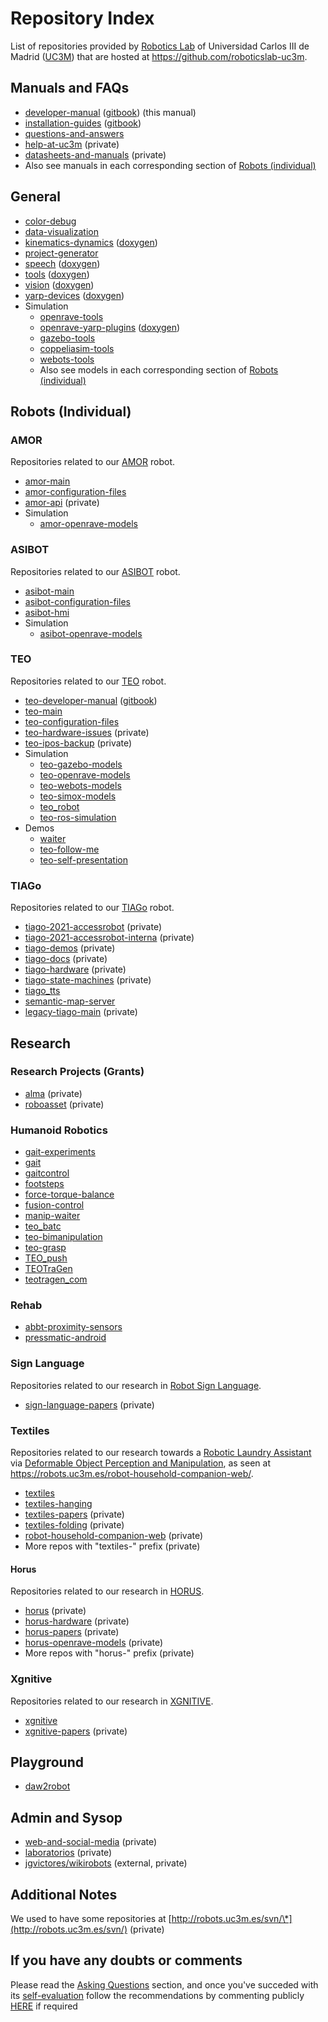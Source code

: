 # Repository Index

List of repositories provided by [Robotics Lab](http://roboticslab.uc3m.es) of Universidad Carlos III de Madrid ([UC3M](http://uc3m.es)) that are hosted at <https://github.com/roboticslab-uc3m>.

## Manuals and FAQs

- [developer-manual](https://github.com/roboticslab-uc3m/developer-manual) ([gitbook](https://robots.uc3m.es/developer-manual/)) (this manual)
- [installation-guides](https://github.com/roboticslab-uc3m/installation-guides) ([gitbook](https://robots.uc3m.es/installation-guides/))
- [questions-and-answers](https://github.com/roboticslab-uc3m/questions-and-answers)
- [help-at-uc3m](https://github.com/roboticslab-uc3m/help-at-uc3m) (private)
- [datasheets-and-manuals](https://github.com/roboticslab-uc3m/datasheets-and-manuals) (private)
- Also see manuals in each corresponding section of [Robots (individual)](#robots-individual)

## General

- [color-debug](https://github.com/roboticslab-uc3m/color-debug)
- [data-visualization](https://github.com/roboticslab-uc3m/data-visualization)
- [kinematics-dynamics](https://github.com/roboticslab-uc3m/kinematics-dynamics) ([doxygen](https://robots.uc3m.es/kinematics-dynamics/))
- [project-generator](https://github.com/roboticslab-uc3m/project-generator)
- [speech](https://github.com/roboticslab-uc3m/speech) ([doxygen](https://robots.uc3m.es/speech/))
- [tools](https://github.com/roboticslab-uc3m/tools) ([doxygen](https://robots.uc3m.es/tools/))
- [vision](https://github.com/roboticslab-uc3m/vision) ([doxygen](https://robots.uc3m.es/vision/))
- [yarp-devices](https://github.com/roboticslab-uc3m/yarp-devices) ([doxygen](https://robots.uc3m.es/yarp-devices/))
- Simulation
  - [openrave-tools](https://github.com/roboticslab-uc3m/openrave-tools)
  - [openrave-yarp-plugins](https://github.com/roboticslab-uc3m/openrave-yarp-plugins) ([doxygen](https://robots.uc3m.es/openrave-yarp-plugins/))
  - [gazebo-tools](https://github.com/roboticslab-uc3m/gazebo-tools)
  - [coppeliasim-tools](https://github.com/roboticslab-uc3m/coppeliasim-tools)
  - [webots-tools](https://github.com/roboticslab-uc3m/webots-tools)
  - Also see models in each corresponding section of [Robots (individual)](#robots-individual)

## Robots (Individual)

### AMOR

Repositories related to our [AMOR](http://roboticslab.uc3m.es/roboticslab/robot/amor) robot.

- [amor-main](https://github.com/roboticslab-uc3m/amor-main)
- [amor-configuration-files](https://github.com/roboticslab-uc3m/amor-configuration-files)
- [amor-api](https://github.com/roboticslab-uc3m/amor-api) (private)
- Simulation
  - [amor-openrave-models](https://github.com/roboticslab-uc3m/amor-openrave-models)

### ASIBOT

Repositories related to our [ASIBOT](http://roboticslab.uc3m.es/roboticslab/robot/asibot) robot.

- [asibot-main](https://github.com/roboticslab-uc3m/asibot-main)
- [asibot-configuration-files](https://github.com/roboticslab-uc3m/asibot-configuration-files)
- [asibot-hmi](https://github.com/roboticslab-uc3m/asibot-hmi)
- Simulation
  - [asibot-openrave-models](https://github.com/roboticslab-uc3m/asibot-openrave-models)

### TEO

Repositories related to our [TEO](http://roboticslab.uc3m.es/roboticslab/robot/teo-humanoid) robot.

- [teo-developer-manual](https://github.com/roboticslab-uc3m/teo-developer-manual) ([gitbook](https://robots.uc3m.es/teo-developer-manual/))
- [teo-main](https://github.com/roboticslab-uc3m/teo-main)
- [teo-configuration-files](https://github.com/roboticslab-uc3m/teo-configuration-files)
- [teo-hardware-issues](https://github.com/roboticslab-uc3m/teo-hardware-issues) (private)
- [teo-ipos-backup](https://github.com/roboticslab-uc3m/teo-ipos-backup) (private)
- Simulation
  - [teo-gazebo-models](https://github.com/roboticslab-uc3m/teo-gazebo-models)
  - [teo-openrave-models](https://github.com/roboticslab-uc3m/teo-openrave-models)
  - [teo-webots-models](https://github.com/roboticslab-uc3m/teo-webots-models)
  - [teo-simox-models](https://github.com/roboticslab-uc3m/teo-simox-models)
  - [teo_robot](https://github.com/roboticslab-uc3m/teo_robot)
  - [teo-ros-simulation](https://github.com/roboticslab-uc3m/teo-ros-simulation)
- Demos
  - [waiter](https://github.com/roboticslab-uc3m/waiter)
  - [teo-follow-me](https://github.com/roboticslab-uc3m/teo-follow-me)
  - [teo-self-presentation](https://github.com/roboticslab-uc3m/teo-self-presentation)

### TIAGo

Repositories related to our [TIAGo](http://roboticslab.uc3m.es/roboticslab/robot/tiago) robot.

- [tiago-2021-accessrobot](https://github.com/roboticslab-uc3m/tiago-2021-accessrobot) (private)
- [tiago-2021-accessrobot-interna](https://github.com/roboticslab-uc3m/tiago-2021-accessrobot-interna) (private)
- [tiago-demos](https://github.com/roboticslab-uc3m/tiago-demos) (private)
- [tiago-docs](https://github.com/roboticslab-uc3m/tiago-docs) (private)
- [tiago-hardware](https://github.com/roboticslab-uc3m/tiago-hardware) (private)
- [tiago-state-machines](https://github.com/roboticslab-uc3m/tiago-state-machines) (private)
- [tiago_tts](https://github.com/roboticslab-uc3m/tiago_tts)
- [semantic-map-server](https://github.com/roboticslab-uc3m/semantic-map-server)
- [legacy-tiago-main](https://github.com/roboticslab-uc3m/tiago-main) (private)

## Research

### Research Projects (Grants)

- [alma](https://github.com/roboticslab-uc3m/alma) (private)
- [roboasset](https://github.com/roboticslab-uc3m/roboasset) (private)

### Humanoid Robotics

- [gait-experiments](https://github.com/roboticslab-uc3m/gait-experiments)
- [gait](https://github.com/roboticslab-uc3m/gait)
- [gaitcontrol](https://github.com/roboticslab-uc3m/gaitcontrol)
- [footsteps](https://github.com/roboticslab-uc3m/footsteps)
- [force-torque-balance](https://github.com/roboticslab-uc3m/force-torque-balance)
- [fusion-control](https://github.com/roboticslab-uc3m/fusion-control)
- [manip-waiter](https://github.com/roboticslab-uc3m/manip-waiter)
- [teo_batc](https://github.com/roboticslab-uc3m/teo_batc)
- [teo-bimanipulation](https://github.com/roboticslab-uc3m/teo-bimanipulation)
- [teo-grasp](https://github.com/roboticslab-uc3m/teo-grasp)
- [TEO_push](https://github.com/roboticslab-uc3m/TEO_push)
- [TEOTraGen](https://github.com/roboticslab-uc3m/TEOTraGen)
- [teotragen_com](https://github.com/roboticslab-uc3m/teotragen_com)

### Rehab

- [abbt-proximity-sensors](https://github.com/roboticslab-uc3m/abbt-proximity-sensors)
- [pressmatic-android](https://github.com/roboticslab-uc3m/pressmatic-android)

### Sign Language

Repositories related to our research in [Robot Sign Language](http://roboticslab.uc3m.es/roboticslab/robottypeandapp/robot-sign-language).

- [sign-language-papers](https://github.com/roboticslab-uc3m/sign-language-papers) (private)

### Textiles

Repositories related to our research towards a [Robotic Laundry Assistant](http://roboticslab.uc3m.es/roboticslab/robottypeandapp/robotic-laundry-assistant) via [Deformable Object Perception and Manipulation](http://roboticslab.uc3m.es/roboticslab/researchtopic/deformable-object-perception-and-manipulation), as seen at <https://robots.uc3m.es/robot-household-companion-web/>.

- [textiles](https://github.com/roboticslab-uc3m/textiles)
- [textiles-hanging](https://github.com/roboticslab-uc3m/textiles-hanging)
- [textiles-papers](https://github.com/roboticslab-uc3m/textiles-papers) (private)
- [textiles-folding](https://github.com/roboticslab-uc3m/textiles-folding) (private)
- [robot-household-companion-web](https://github.com/roboticslab-uc3m/robot-household-companion-web) (private)
- More repos with "textiles-" prefix (private)

#### Horus

Repositories related to our research in [HORUS](http://roboticslab.uc3m.es/roboticslab/project/horus).

- [horus](https://github.com/roboticslab-uc3m/horus) (private)
- [horus-hardware](https://github.com/roboticslab-uc3m/horus-hardware) (private)
- [horus-papers](https://github.com/roboticslab-uc3m/horus-papers) (private)
- [horus-openrave-models](https://github.com/roboticslab-uc3m/horus-openrave-models) (private)
- More repos with "horus-" prefix (private)

### Xgnitive

Repositories related to our research in [XGNITIVE](http://roboticslab.uc3m.es/roboticslab/robottypeandapp/xgnitive).

- [xgnitive](https://github.com/roboticslab-uc3m/xgnitive)
- [xgnitive-papers](https://github.com/roboticslab-uc3m/xgnitive-papers) (private)

## Playground

- [daw2robot](https://github.com/roboticslab-uc3m/daw2robot)

## Admin and Sysop

- [web-and-social-media](https://github.com/roboticslab-uc3m/web-and-social-media) (private)
- [laboratorios](https://github.com/roboticslab-uc3m/laboratorios) (private)
- [jgvictores/wikirobots](https://github.com/jgvictores/wikirobots) (external, private)

## Additional Notes

We used to have some repositories at [http://robots.uc3m.es/svn/\*](http://robots.uc3m.es/svn/) (private)

## If you have any doubts or comments

Please read the [Asking Questions](asking-questions.md) section, and once you've succeded with its [self-evaluation](asking-questions.md#self-evaluation-time) follow the recommendations by commenting publicly [HERE](https://github.com/roboticslab-uc3m/developer-manual/issues/new) if required
